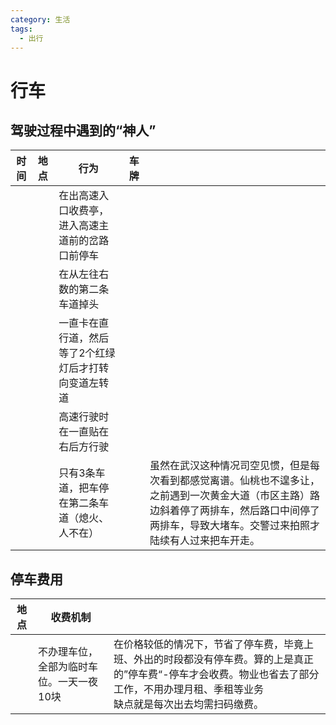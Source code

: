 ```yaml
---
category: 生活
tags:
  - 出行
---
```


# 行车


## 驾驶过程中遇到的“神人”

| 时间  | 地点  | 行为                          | 车牌  |                                                                                                  |
| --- | --- | --------------------------- | --- | ------------------------------------------------------------------------------------------------ |
|     |     | 在出高速入口收费亭，进入高速主道前的岔路口前停车    |     |                                                                                                  |
|     |     | 在从左往右数的第二条车道掉头              |     |                                                                                                  |
|     |     | 一直卡在直行道，然后等了2个红绿灯后才打转向变道左转道 |     |                                                                                                  |
|     |     | 高速行驶时在一直贴在右后方行驶             |     |                                                                                                  |
|     |     | 只有3条车道，把车停在第二条车道（熄火、人不在）    |     | 虽然在武汉这种情况司空见惯，但是每次看到都感觉离谱。仙桃也不遑多让，之前遇到一次黄金大道（市区主路）路边斜着停了两排车，然后路口中间停了两排车，导致大堵车。交警过来拍照才陆续有人过来把车开走。 |

## 停车费用

| 地点  | 收费机制                  |                                                                                                  |
| --- | --------------------- | ------------------------------------------------------------------------------------------------ |
|     | 不办理车位，全部为临时车位。一天一夜10块 | 在价格较低的情况下，节省了停车费，毕竟上班、外出的时段都没有停车费。算的上是真正的”停车费“-停车才会收费。物业也省去了部分工作，不用办理月租、季租等业务<br>缺点就是每次出去均需扫码缴费。 |


